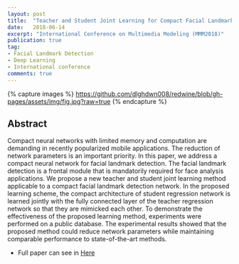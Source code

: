 ```yaml
---
layout: post
title:  "Teacher and Student Joint Learning for Compact Facial Landmark Detection Network"
date:   2018-06-14
excerpt: "International Conference on Multimedia Modeling (MMM2018)"
publication: true
tag:
- Facial Landmark Detection
- Deep Learning
- International conference
comments: true
---
```

{% capture images %}
    https://github.com/dlghdwn008/redwine/blob/gh-pages/assets/img/fig.jpg?raw=true
{% endcapture %}

## Abstract
Compact neural networks with limited memory and computation are demanding in recently popularized mobile applications. The reduction of network parameters is an important priority. In this paper, we address a compact neural network for facial landmark detection. The facial landmark detection is a frontal module that is mandatorily required for face analysis applications. We propose a new teacher and student joint learning method applicable to a compact facial landmark detection network. In the proposed learning scheme, the compact architecture of student regression network is learned jointly with the fully connected layer of the teacher regression network so that they are mimicked each other. To demonstrate the effectiveness of the proposed learning method, experiments were performed on a public database. The experimental results showed that the proposed method could reduce network parameters while maintaining comparable performance to state-of-the-art methods.

* Full paper can see in [Here](https://link.springer.com/chapter/10.1007/978-3-319-73603-7_40)
